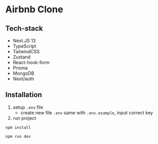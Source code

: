 # Airbnb Clone

## Tech-stack
- Next.JS 13
- TypeScript
- TailwindCSS
- Zustand
- React-hook-form
- Prisma
- MongoDB
- Next/auth

## Installation

1. setup `.env` file
   - create new file `.env` same with `.env.example`, input correct key
2. run project
```
npm install

npm run dev
```